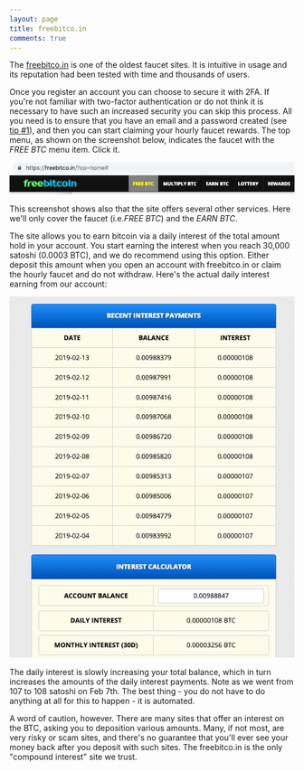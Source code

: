 ```yaml
---
layout: page
title: freebitco.in
comments: true
---
```


The <a href="http://bit.ly/www-freebitcoin" target="_blank">freebitco.in</a> is one of the oldest faucet sites. It is  intuitive in usage and its reputation had been tested with time and thousands of users.

Once you register an account you can choose to secure it with 2FA. If you're not familiar with two-factor authentication or do not think it is necessary to have such an increased security you can skip this process. All you need is to ensure that you have an email and a password created (see <a href="tips-and-tricks">tip #1</a>), and then you can start claiming your hourly faucet rewards. The top menu, as shown on the screenshot below, indicates the faucet with the <i>FREE BTC</i> menu item. Click it.
<p> </p>
<p><img src="/assets/images/freebitco.in-01.png" border="0"></p>
<p> </p>
This screenshot shows also that the site offers several other services. Here we'll only cover the faucet (i.e.<i>FREE BTC</i>) and the <i>EARN BTC</i>.

The site allows you to earn bitcoin via a daily interest of the total amount hold in your account. You start earning the interest when you reach 30,000 satoshi (0.0003 BTC), and we do recommend using this option. Either deposit this amount when you open an account with freebitco.in or claim the hourly faucet and do not withdraw. Here's the actual daily interest earning from our account:
<p> </p>
<p><img src="/assets/images/freebitco.in-02.png" border="0"></p>
<p> </p>
The daily interest is slowly increasing your total balance, which in turn increases the amounts of the daily interest payments. Note as we went from 107 to 108 satoshi on Feb 7th. The best thing - you do not have to do anything at all for this to happen - it is automated.

A word of caution, however. There are many sites that offer an interest on the BTC, asking you to deposition various amounts. Many, if not most, are very risky or scam sites, and there's no guarantee that you'll ever see your money back after you deposit with such sites. The freebitco.in is the only "compound interest" site we trust.
